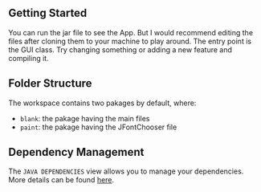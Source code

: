 ## Getting Started

You can run the jar file to see the App. But I would recommend editing the files after cloning them to your machine to play around. The entry point is the GUI class. Try changing something or adding a new feature and compiling it. 

## Folder Structure

The workspace contains two pakages by default, where:

- `blank`: the pakage having the main files
- `paint`: the pakage having the JFontChooser file

## Dependency Management

The `JAVA DEPENDENCIES` view allows you to manage your dependencies. More details can be found [here](https://github.com/microsoft/vscode-java-pack/blob/master/release-notes/v0.9.0.md#work-with-jar-files-directly).
